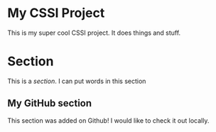 # My CSSI Project

This is my super cool CSSI project. It does things and stuff.

# Section

This is a *section*. I can put words in this section

## My GitHub section

This section was added on Github! I would like to check it out locally.
